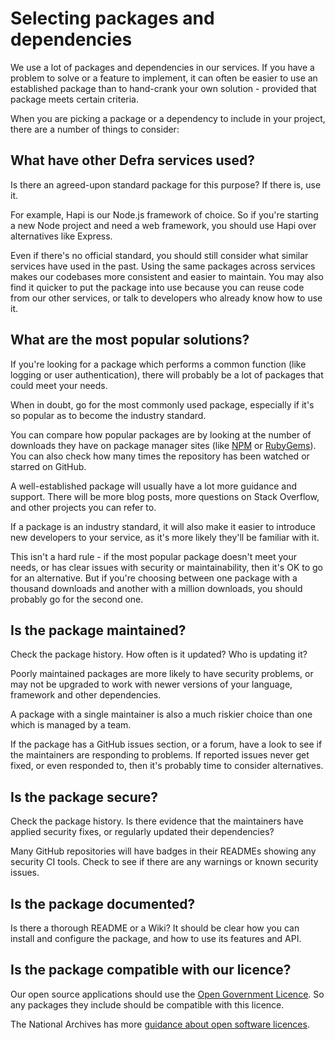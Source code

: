 # Selecting packages and dependencies

We use a lot of packages and dependencies in our services. If you have a problem to solve or a feature to implement, it can often be easier to use an established package than to hand-crank your own solution - provided that package meets certain criteria.

When you are picking a package or a dependency to include in your project, there are a number of things to consider:

## What have other Defra services used?

Is there an agreed-upon standard package for this purpose? If there is, use it.

For example, Hapi is our Node.js framework of choice. So if you're starting a new Node project and need a web framework, you should use Hapi over alternatives like Express.

Even if there's no official standard, you should still consider what similar services have used in the past. Using the same packages across services makes our codebases more consistent and easier to maintain. You may also find it quicker to put the package into use because you can reuse code from our other services, or talk to developers who already know how to use it.

## What are the most popular solutions?

If you're looking for a package which performs a common function (like logging or user authentication), there will probably be a lot of packages that could meet your needs.

When in doubt, go for the most commonly used package, especially if it's so popular as to become the industry standard.

You can compare how popular packages are by looking at the number of downloads they have on package manager sites (like [NPM](https://www.npmjs.com/) or [RubyGems](https://rubygems.org/)). You can also check how many times the repository has been watched or starred on GitHub.

A well-established package will usually have a lot more guidance and support. There will be more blog posts, more questions on Stack Overflow, and other projects you can refer to.

If a package is an industry standard, it will also make it easier to introduce new developers to your service, as it's more likely they'll be familiar with it.

This isn't a hard rule - if the most popular package doesn't meet your needs, or has clear issues with security or maintainability, then it's OK to go for an alternative. But if you're choosing between one package with a thousand downloads and another with a million downloads, you should probably go for the second one.

## Is the package maintained?

Check the package history. How often is it updated? Who is updating it?

Poorly maintained packages are more likely to have security problems, or may not be upgraded to work with newer versions of your language, framework and other dependencies.

A package with a single maintainer is also a much riskier choice than one which is managed by a team.

If the package has a GitHub issues section, or a forum, have a look to see if the maintainers are responding to problems. If reported issues never get fixed, or even responded to, then it's probably time to consider alternatives.

## Is the package secure?

Check the package history. Is there evidence that the maintainers have applied security fixes, or regularly updated their dependencies?

Many GitHub repositories will have badges in their READMEs showing any security CI tools. Check to see if there are any warnings or known security issues.

## Is the package documented?

Is there a thorough README or a Wiki? It should be clear how you can install and configure the package, and how to use its features and API.

## Is the package compatible with our licence?

Our open source applications should use the [Open Government Licence](http://www.nationalarchives.gov.uk/doc/open-government-licence/version/3/). So any packages they include should be compatible with this licence.

The National Archives has more [guidance about open software licences](http://www.nationalarchives.gov.uk/information-management/re-using-public-sector-information/uk-government-licensing-framework/open-government-licence/open-software-licences/).
